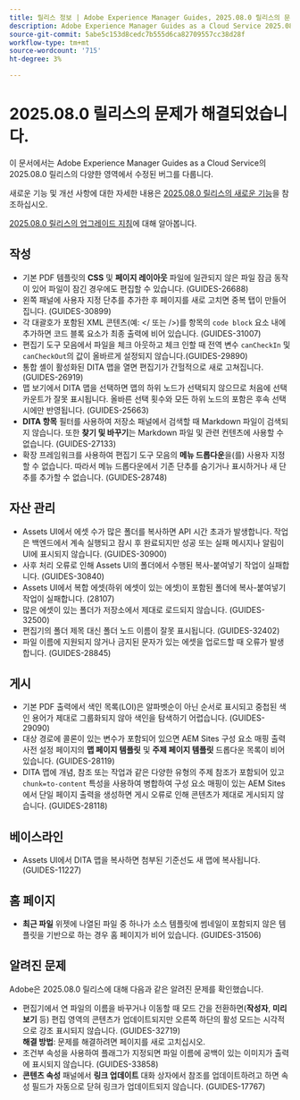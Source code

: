 ```yaml
---
title: 릴리스 정보 | Adobe Experience Manager Guides, 2025.08.0 릴리스의 문제가 해결되었습니다.
description: Adobe Experience Manager Guides as a Cloud Service 2025.08.0 릴리스의 버그 수정에 대해 알아봅니다.
source-git-commit: 5abe5c153d8cedc7b555d6ca82709557cc38d28f
workflow-type: tm+mt
source-wordcount: '715'
ht-degree: 3%

---
```


# 2025.08.0 릴리스의 문제가 해결되었습니다.

이 문서에서는 Adobe Experience Manager Guides as a Cloud Service의 2025.08.0 릴리스의 다양한 영역에서 수정된 버그를 다룹니다.

새로운 기능 및 개선 사항에 대한 자세한 내용은 [2025.08.0 릴리스의 새로운 기능](whats-new-2025-08-0.md)을 참조하십시오.

[2025.08.0 릴리스의 업그레이드 지침](upgrade-instructions-2025-08-0.md)에 대해 알아봅니다.

## 작성

- 기본 PDF 템플릿의 **CSS** 및 **페이지 레이아웃** 파일에 일관되지 않은 파일 잠금 동작이 있어 파일이 잠긴 경우에도 편집할 수 있습니다. (GUIDES-26688)
- 왼쪽 패널에 사용자 지정 단추를 추가한 후 페이지를 새로 고치면 중복 탭이 만들어집니다. (GUIDES-30899)
- 각 대괄호가 포함된 XML 콘텐츠(예: &lt;/ 또는 />)를 항목의 `code block` 요소 내에 추가하면 코드 블록 요소가 최종 출력에 비어 있습니다. (GUIDES-31007)
- 편집기 도구 모음에서 파일을 체크 아웃하고 체크 인할 때 전역 변수 `canCheckIn` 및 `canCheckOut`의 값이 올바르게 설정되지 않습니다.(GUIDES-29890)
- 통합 셸이 활성화된 DITA 맵을 열면 편집기가 간헐적으로 새로 고쳐집니다.(GUIDES-26919)
- 맵 보기에서 DITA 맵을 선택하면 맵의 하위 노드가 선택되지 않으므로 처음에 선택 카운트가 잘못 표시됩니다. 올바른 선택 횟수와 모든 하위 노드의 포함은 후속 선택 시에만 반영됩니다. (GUIDES-25663)
- **DITA 항목** 필터를 사용하여 저장소 패널에서 검색할 때 Markdown 파일이 검색되지 않습니다. 또한 **찾기 및 바꾸기**&#x200B;는 Markdown 파일 및 관련 컨텐츠에 사용할 수 없습니다. (GUIDES-27133)
- 확장 프레임워크를 사용하여 편집기 도구 모음의 **메뉴 드롭다운**&#x200B;을(를) 사용자 지정할 수 없습니다. 따라서 메뉴 드롭다운에서 기존 단추를 숨기거나 표시하거나 새 단추를 추가할 수 없습니다. (GUIDES-28748)

## 자산 관리

- Assets UI에서 에셋 수가 많은 폴더를 복사하면 API 시간 초과가 발생합니다. 작업은 백엔드에서 계속 실행되고 잠시 후 완료되지만 성공 또는 실패 메시지나 알림이 UI에 표시되지 않습니다. (GUIDES-30900)
- 사후 처리 오류로 인해 Assets UI의 폴더에서 수행된 복사-붙여넣기 작업이 실패합니다. (GUIDES-30840)
- Assets UI에서 복합 에셋(하위 에셋이 있는 에셋)이 포함된 폴더에 복사-붙여넣기 작업이 실패합니다. (28107)
- 많은 에셋이 있는 폴더가 저장소에서 제대로 로드되지 않습니다. (GUIDES-32500)
- 편집기의 폴더 제목 대신 폴더 노드 이름이 잘못 표시됩니다. (GUIDES-32402)
- 파일 이름에 지원되지 않거나 금지된 문자가 있는 에셋을 업로드할 때 오류가 발생합니다. (GUIDES-28845)

## 게시

- 기본 PDF 출력에서 색인 목록(LOI)은 알파벳순이 아닌 순서로 표시되고 중첩된 색인 용어가 제대로 그룹화되지 않아 색인을 탐색하기 어렵습니다. (GUIDES-29090)
- 대상 경로에 콜론이 있는 변수가 포함되어 있으면 AEM Sites 구성 요소 매핑 출력 사전 설정 페이지의 **맵 페이지 템플릿** 및 **주제 페이지 템플릿** 드롭다운 목록이 비어 있습니다. (GUIDES-28119)
- DITA 맵에 개념, 참조 또는 작업과 같은 다양한 유형의 주제 참조가 포함되어 있고 `chunk=to-content` 특성을 사용하여 병합하여 구성 요소 매핑이 있는 AEM Sites에서 단일 페이지 출력을 생성하면 게시 오류로 인해 콘텐츠가 제대로 게시되지 않습니다. (GUIDES-28118)

## 베이스라인

- Assets UI에서 DITA 맵을 복사하면 첨부된 기준선도 새 맵에 복사됩니다. (GUIDES-11227)

## 홈 페이지

- **최근 파일** 위젯에 나열된 파일 중 하나가 소스 템플릿에 썸네일이 포함되지 않은 템플릿을 기반으로 하는 경우 홈 페이지가 비어 있습니다. (GUIDES-31506)

## 알려진 문제

Adobe은 2025.08.0 릴리스에 대해 다음과 같은 알려진 문제를 확인했습니다.

- 편집기에서 연 파일의 이름을 바꾸거나 이동할 때 모드 간을 전환하면(**작성자**, **미리 보기** 등) 편집 영역의 콘텐츠가 업데이트되지만 오른쪽 하단의 활성 모드는 시각적으로 강조 표시되지 않습니다. (GUIDES-32719) <br> **해결 방법**: 문제를 해결하려면 페이지를 새로 고치십시오.
- 조건부 속성을 사용하여 플래그가 지정되면 파일 이름에 공백이 있는 이미지가 출력에 표시되지 않습니다. (GUIDES-33858)
- **콘텐츠 속성** 패널에서 **링크 업데이트** 대화 상자에서 참조를 업데이트하려고 하면 속성 필드가 자동으로 닫혀 링크가 업데이트되지 않습니다. (GUIDES-17767)



